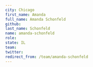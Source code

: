```yaml
---
city: Chicago
first_name: Amanda
full_name: Amanda Schonfeld
github: 
last_name: Schonfeld
name: amanda-schonfeld
role: 
state: IL
team: 
twitter: 
redirect_from: /team/amanda-schonfeld
---
```

